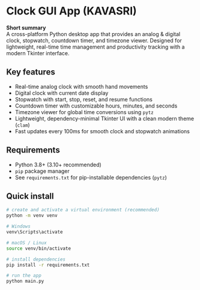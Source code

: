 # Clock GUI App (KAVASRI)

**Short summary**  
A cross-platform Python desktop app that provides an analog & digital clock, stopwatch, countdown timer, and timezone viewer. Designed for lightweight, real-time time management and productivity tracking with a modern Tkinter interface.

## Key features
- Real-time analog clock with smooth hand movements
- Digital clock with current date display
- Stopwatch with start, stop, reset, and resume functions
- Countdown timer with customizable hours, minutes, and seconds
- Timezone viewer for global time conversions using `pytz`
- Lightweight, dependency-minimal Tkinter UI with a clean modern theme (`clam`)
- Fast updates every 100ms for smooth clock and stopwatch animations

## Requirements
- Python 3.8+ (3.10+ recommended)  
- `pip` package manager  
- See `requirements.txt` for pip-installable dependencies (`pytz`)  

## Quick install
```bash
# create and activate a virtual environment (recommended)
python -m venv venv

# Windows
venv\Scripts\activate

# macOS / Linux
source venv/bin/activate

# install dependencies
pip install -r requirements.txt

# run the app
python main.py
